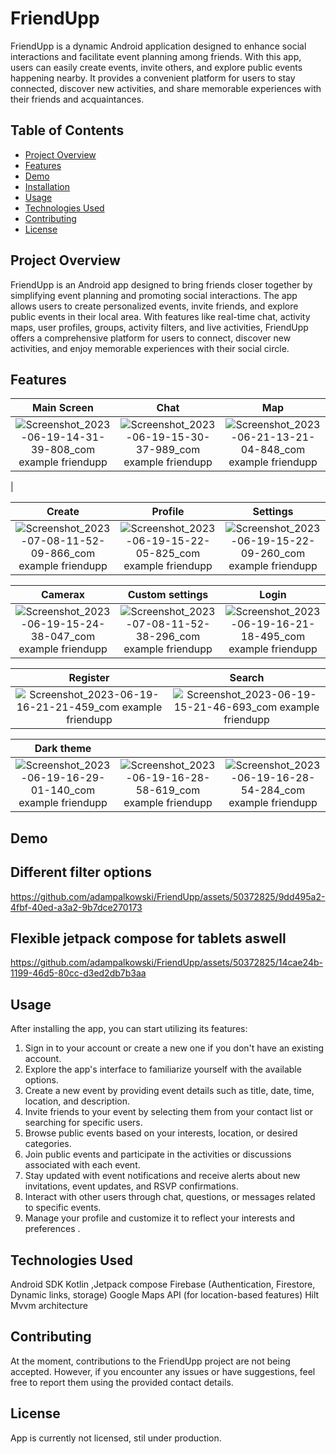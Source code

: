 # FriendUpp

FriendUpp is a dynamic Android application designed to enhance social interactions and facilitate event planning among friends. With this app, users can easily create events, invite others, and explore public events happening nearby. It provides a convenient platform for users to stay connected, discover new activities, and share memorable experiences with their friends and acquaintances.

## Table of Contents
- [Project Overview](#project-overview)
- [Features](#features)
- [Demo](#demo)
- [Installation](#installation)
- [Usage](#usage)
- [Technologies Used](#technologies-used)
- [Contributing](#contributing)
- [License](#license)

## Project Overview
FriendUpp is an Android app designed to bring friends closer together by simplifying event planning and promoting social interactions. The app allows users to create personalized events, invite friends, and explore public events in their local area. With features like real-time chat, activity maps, user profiles, groups, activity filters, and live activities, FriendUpp offers a comprehensive platform for users to connect, discover new activities, and enjoy memorable experiences with their social circle.





## Features
| Main Screen | Chat | Map |
| :---------: | :-------------: | :-------------: |
|![Screenshot_2023-06-19-14-31-39-808_com example friendupp](https://github.com/adampalkowski/FriendUpp/assets/50372825/2d355d8e-527b-4cce-8c13-3d3e1c2f20e5)| ![Screenshot_2023-06-19-15-30-37-989_com example friendupp](https://github.com/adampalkowski/FriendUpp/assets/50372825/5b1387e1-dd14-4216-9a50-e2d87d15ea4e)|![Screenshot_2023-06-21-13-21-04-848_com example friendupp](https://github.com/adampalkowski/FriendUpp/assets/50372825/7053a6a6-8486-4c0c-9a9b-6acf0480a357)
|



| Create | Profile | Settings |
| :---------: | :-------------: | :-------------: |
|![Screenshot_2023-07-08-11-52-09-866_com example friendupp](https://github.com/adampalkowski/FriendUpp/assets/50372825/170e6880-79df-47d9-a158-a36762522fa0)| ![Screenshot_2023-06-19-15-22-05-825_com example friendupp](https://github.com/adampalkowski/FriendUpp/assets/50372825/05b82973-12ab-464b-8a4f-1ee81c80b9c7)| ![Screenshot_2023-06-19-15-22-09-260_com example friendupp](https://github.com/adampalkowski/FriendUpp/assets/50372825/c8536a0a-9123-4aed-80d7-7afe0a99d318)|

| Camerax | Custom settings | Login |
| :---------: | :-------------: | :-------------: |
| ![Screenshot_2023-06-19-15-24-38-047_com example friendupp](https://github.com/adampalkowski/FriendUpp/assets/50372825/2341f2b4-1ebb-4a83-a625-771dca1a4445)| ![Screenshot_2023-07-08-11-52-38-296_com example friendupp](https://github.com/adampalkowski/FriendUpp/assets/50372825/9a788ef8-dffd-420e-8a9a-b2da6d000c57)|![Screenshot_2023-06-19-16-21-18-495_com example friendupp](https://github.com/adampalkowski/FriendUpp/assets/50372825/8f8f815d-da27-4a1a-ae5c-12a8f3a77eb4)|

| Register | Search |
| :---------: | :---------: |
| ![Screenshot_2023-06-19-16-21-21-459_com example friendupp](https://github.com/adampalkowski/FriendUpp/assets/50372825/6f3f0652-9233-4124-8859-1f1b4ec20be3)|![Screenshot_2023-06-19-15-21-46-693_com example friendupp](https://github.com/adampalkowski/FriendUpp/assets/50372825/4d7b0896-b5ed-4714-bbc5-f7817645e64a) |

| Dark theme | | |
| :---------: | :---------: | :---------: |
|![Screenshot_2023-06-19-16-29-01-140_com example friendupp](https://github.com/adampalkowski/FriendUpp/assets/50372825/f253b581-4f7e-4930-8d48-9b5039febea1)| ![Screenshot_2023-06-19-16-28-58-619_com example friendupp](https://github.com/adampalkowski/FriendUpp/assets/50372825/8a6ae1b6-7d7d-40a3-aa9b-3831047fe1f3)|![Screenshot_2023-06-19-16-28-54-284_com example friendupp](https://github.com/adampalkowski/FriendUpp/assets/50372825/cd846e3e-8e21-4535-920a-8db940e1faf3)|

## Demo
<h2>Different filter options</h2>


https://github.com/adampalkowski/FriendUpp/assets/50372825/9dd495a2-4fbf-40ed-a3a2-9b7dce270173


<h2>Flexible jetpack compose for tablets aswell</h2>

https://github.com/adampalkowski/FriendUpp/assets/50372825/14cae24b-1199-46d5-80cc-d3ed2db7b3aa



## Usage

After installing the app, you can start utilizing its features:
1. Sign in to your account or create a new one if you don't have an existing account.
2. Explore the app's interface to familiarize yourself with the available options. 
3. Create a new event by providing event details such as title, date, time, location, and description. 
4. Invite friends to your event by selecting them from your contact list or searching for specific users. 
5. Browse public events based on your interests, location, or desired categories. 
6. Join public events and participate in the activities or discussions associated with each event. 
7. Stay updated with event notifications and receive alerts about new invitations, event updates, and RSVP confirmations. 
8. Interact with other users through chat, questions, or messages related to specific events. 
9. Manage your profile and customize it to reflect your interests and preferences .



## Technologies Used

Android SDK
Kotlin ,Jetpack compose
Firebase (Authentication, Firestore, Dynamic links, storage)
Google Maps API (for location-based features)
Hilt
Mvvm architecture

## Contributing

At the moment, contributions to the FriendUpp project are not being accepted. However, if you encounter any issues or have suggestions, feel free to report them using the provided contact details.

## License

App is currently not licensed, stil under production.
